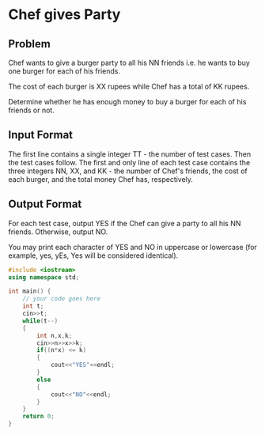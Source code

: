 # Chef gives Party
## Problem
Chef wants to give a burger party to all his NN friends i.e. he wants to buy one burger for each of his friends.

The cost of each burger is XX rupees while Chef has a total of KK rupees.

Determine whether he has enough money to buy a burger for each of his friends or not.

## Input Format
The first line contains a single integer TT - the number of test cases. Then the test cases follow.
The first and only line of each test case contains the three integers NN, XX, and KK - the number of Chef's friends, the cost of each burger, and the total money Chef has, respectively.
## Output Format
For each test case, output YES if the Chef can give a party to all his NN friends. Otherwise, output NO.

You may print each character of YES and NO in uppercase or lowercase (for example, yes, yEs, Yes will be considered identical).
```cpp
#include <iostream>
using namespace std;

int main() {
	// your code goes here
	int t;
	cin>>t;
	while(t--)
	{
	    int n,x,k;
	    cin>>n>>x>>k;
	    if((n*x) <= k)
	    {
	        cout<<"YES"<<endl;
	    }
	    else
	    {
	        cout<<"NO"<<endl;
	    }
	}
	return 0;
}

```